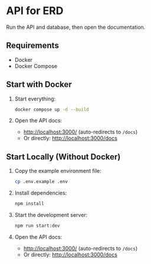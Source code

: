 # API for ERD

Run the API and database, then open the documentation.

## Requirements

* Docker
* Docker Compose

## Start with Docker

1. Start everything:

   ```bash
   docker compose up -d --build
   ```

2. Open the API docs:

   * [http://localhost:3000/](http://localhost:3000/) (auto-redirects to `/docs`)
   * Or directly: [http://localhost:3000/docs](http://localhost:3000/docs)

## Start Locally (Without Docker)

1. Copy the example environment file:

   ```bash
   cp .env.example .env
   ```

2. Install dependencies:

   ```bash
   npm install
   ```

3. Start the development server:

   ```bash
   npm run start:dev
   ```

4. Open the API docs:

   * [http://localhost:3000/](http://localhost:3000/) (auto-redirects to `/docs`)
   * Or directly: [http://localhost:3000/docs](http://localhost:3000/docs)